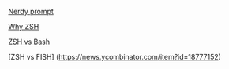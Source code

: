 
[Nerdy prompt](https://zanshin.net/2012/03/09/wordy-nerdy-zsh-prompt/)

[Why ZSH](https://code.joejag.com/2014/why-zsh.html)

[ZSH vs Bash](https://news.ycombinator.com/item?id=5690235)

[ZSH vs FISH] (https://news.ycombinator.com/item?id=18777152)
